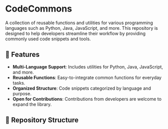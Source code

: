 # CodeCommons

A collection of reusable functions and utilities for various programming languages such as Python, Java, JavaScript, and more. This repository is designed to help developers streamline their workflow by providing commonly used code snippets and tools.

## 🌟 Features

- **Multi-Language Support**: Includes utilities for Python, Java, JavaScript, and more.
- **Reusable Functions**: Easy-to-integrate common functions for everyday tasks.
- **Organized Structure**: Code snippets categorized by language and purpose.
- **Open for Contributions**: Contributions from developers are welcome to expand the library.

## 📂 Repository Structure


